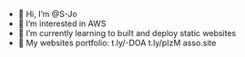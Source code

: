 - 👋 Hi, I’m @S-Jo
- 👀 I’m interested in AWS
- 🌱 I’m currently learning to built and deploy static websites
- 💞️ My websites portfolio:
  t.ly/-DOA
  t.ly/pIzM
  asso.site
  

